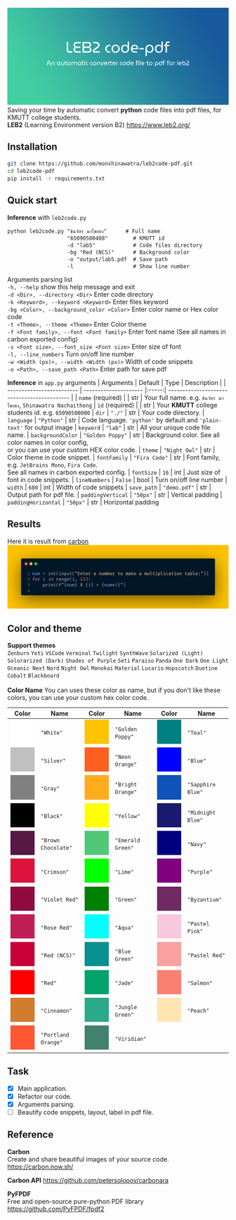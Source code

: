 ![preview](preview/banner.png)
<br> Saving your time by automatic convert **python** code files into pdf files, for KMUTT college students.
<br> **LEB2** (Learning Environment version B2) https://www.leb2.org/
## Installation
```sh
git clone https://github.com/monshinawatra/leb2code-pdf.git
cd leb2code-pdf
pip install -r requirements.txt
```
## Quick start
**Inference** with `leb2code.py` 
```
python leb2code.py "ชินวัตร นาไชยธง"      # Full name
                   "65090500408"        # KMUTT id
                   -d "lab5"            # Code files directory
                   -bg "Red (NCS)"      # Background color
                   -o "output/lab5.pdf  # Save path
                   -l                   # Show line number
```

Arguments parsing list
<br> `-h, --help` show this help message and exit
<br> `-d <Dir>, --directory <Dir>` Enter code directory
<br> `-k <Keyword>, --keyword <Keyword>` Enter files keyword
<br> `-bg <Color>, --background_color <Color>` Enter color name or Hex color code
<br> `-t <Theme>, --theme <Theme>` Enter Color theme
<br> `-f <Font family>, --font <Font family>` Enter font name (See all names in carbon exported config)
<br> `-s <Font size>, --font_size <Font size>` Enter size of font
<br> `-l, --line_numbers` Turn on/off line number
<br> `-w <Width (px)>, --width <Width (px)>` Width of code snippets
<br> `-o <Path>, --save_path <Path>` Enter path for save pdf

**Inference** in `app.py` arguments
|          Arguments        |   Default             | Type  |  Description |
| ------------------------- | --------------------- |:-----:| ------------------------------------------- |
| `name` (required)         |                       | str   | Your full name. e.g. `ชินวัตร นาไชยธง`, `Shinawatra Nachaithong`
| `id` (required)           |                       | str   | Your **KMUTT** college students id. e.g.  `65090500000`
| `dir`                     | `"./"`                | str   | Your code directory.
| `language`                | `"Python"`            | str   | Code language. `'python'` by default and `'plain-text'` for output image
| `keyword`                 | `"lab"`               | str   | All your unique code file name.
| `backgroundColor`         | `"Golden Poppy"`      | str   | Background color. See all color names in color config, <br>or you can use your custom HEX color code. 
| `theme`                   | `"Night Owl"`         | str   | Color theme in code snippet.
| `fontFamily`              | `"Fira Code"`         | str   | Font family, e.g. `JetBrains Mono`, `Fira Code`. <br>See all names in carbon exported config.
| `fontSize`                | `16`                  | int   | Just size of font in code snippets.
| `lineNumbers`             | `False`               | bool  | Turn on/off line number
| `width`                   | `680`                 | int   | Width of code snippets
| `save_path`               | `"demo.pdf"`          | str   | Output path for pdf file.
| `paddingVertical`         | `"50px"`              | str   | Vertical padding
| `paddingHorizontal`       | `"50px"`              | str   | Horizontal padding

## Results
Here it is result from <a href="https://carbon.now.sh/">carbon</a>
<br>
![preview](preview/code_preview.png)

## Color and theme
**Support themes**
<br> `Zenburn` `Yeti` `VSCode` `Verminal` `Twilight` `SynthWave` `Solarized (Light)` `Solorarized (Dark)` `Shades of Purple` `Seti` `Paraiso` `Panda` `One Dark` `One Light` `Oceanic Next` `Nord` `Night Owl` `Monokai` `Material` `Lucario` `Hopscotch` `Duotine` `Cobalt` `Blackboard`
<br>
<br>
**Color Name**
You can uses these color as name, but if you don't like these colors, you can use your custom hex color code.  

|             Color                 |   Name              |             Color                 |   Name              |             Color                 |   Name              |
| --------------------------------- | ------------------- | --------------------------------- | ------------------- | --------------------------------- | ------------------- |
| ![preview](preview/color_0.png)   | `"White"`           | ![preview](preview/color_12.png)  | `"Golden Poppy"`    | ![preview](preview/color_24.png)  | `"Teal"`
| ![preview](preview/color_1.png)   | `"Silver"`          | ![preview](preview/color_13.png)  | `"Neon Orange"`     | ![preview](preview/color_25.png)  | `"Blue"`
| ![preview](preview/color_2.png)   | `"Gray"`            | ![preview](preview/color_14.png)  | `"Bright Orange"`   | ![preview](preview/color_26.png)  | `"Sapphire Blue"`   
| ![preview](preview/color_3.png)   | `"Black"`           | ![preview](preview/color_15.png)  | `"Yellow"`          | ![preview](preview/color_27.png)  | `"Midnight Blue"`   
| ![preview](preview/color_4.png)   | `"Brown Chocolate"` | ![preview](preview/color_16.png)  | `"Emerald Green"`   | ![preview](preview/color_28.png)  | `"Navy"`
| ![preview](preview/color_5.png)   | `"Crimson"`         | ![preview](preview/color_17.png)  | `"Lime"`            | ![preview](preview/color_29.png)  | `"Purple"`
| ![preview](preview/color_6.png)   | `"Violet Red"`      | ![preview](preview/color_18.png)  | `"Green"`           | ![preview](preview/color_30.png)  | `"Byzantium"`       
| ![preview](preview/color_7.png)   | `"Rose Red"`        | ![preview](preview/color_19.png)  | `"Aqua"`            | ![preview](preview/color_31.png)  | `"Pastel Pink"`     
| ![preview](preview/color_8.png)   | `"Red (NCS)"`       | ![preview](preview/color_20.png)  | `"Blue Green"`      | ![preview](preview/color_32.png)  | `"Pastel Red"`      
| ![preview](preview/color_9.png)   | `"Red"`             | ![preview](preview/color_21.png)  | `"Jade"`            | ![preview](preview/color_33.png)  | `"Salmon"`
| ![preview](preview/color_10.png)  | `"Cinnamon"`        | ![preview](preview/color_22.png)  | `"Jungle Green"`    | ![preview](preview/color_34.png)  | `"Peach"`
| ![preview](preview/color_11.png)  | `"Portland Orange"` | ![preview](preview/color_23.png)  | `"Viridian"`
## Task
- [x] Main application.
- [x] Refactor our code.
- [x] Arguments parsing.
- [ ] Beautify code snippets, layout, label in pdf file.

## Reference
**Carbon** <br>
Create and share beautiful images of your source code.
https://carbon.now.sh/

**Carbon API**
https://github.com/petersolopov/carbonara

**PyFPDF** <br>
Free and open-source pure-python PDF library
https://github.com/PyFPDF/fpdf2
